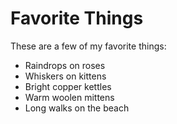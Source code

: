 # Favorite Things

These are a few of my favorite things:

- Raindrops on roses
- Whiskers on kittens
- Bright copper kettles
- Warm woolen mittens
- Long walks on the beach
